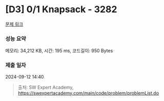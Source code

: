 # [D3] 0/1 Knapsack - 3282 

[문제 링크](https://swexpertacademy.com/main/code/problem/problemDetail.do?contestProbId=AWBJAVpqrzQDFAWr) 

### 성능 요약

메모리: 34,212 KB, 시간: 195 ms, 코드길이: 950 Bytes

### 제출 일자

2024-09-12 14:40



> 출처: SW Expert Academy, https://swexpertacademy.com/main/code/problem/problemList.do